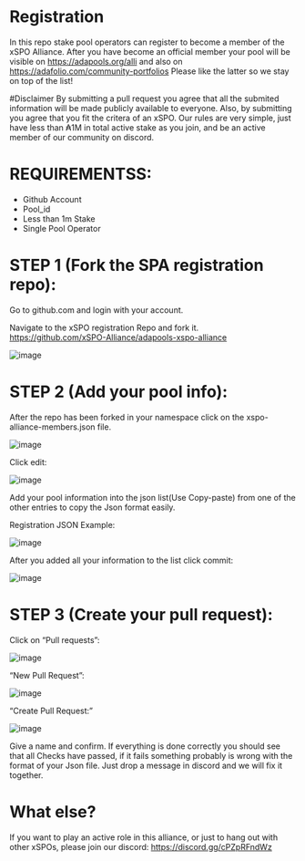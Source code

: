# Registration

In this repo stake pool operators can register to become a member of the xSPO Alliance. After you have become an official member your pool will be visible on https://adapools.org/alli and also on https://adafolio.com/community-portfolios
Please like the latter so we stay on top of the list!

#Disclaimer
By submitting a pull request you agree that all the submited information will be made publicly available to everyone.
Also, by submitting you agree that you fit the critera of an xSPO.  Our rules are very simple, just have less than ₳1M in total active stake as you join, and be an active member of our community on discord.

# REQUIREMENTSS:
- Github Account
- Pool_id
- Less than 1m Stake
- Single Pool Operator

# STEP 1 (Fork the SPA registration repo):
Go to github.com and login with your account.

Navigate to the xSPO registration Repo and fork it.
https://github.com/xSPO-Alliance/adapools-xspo-alliance

![image](https://user-images.githubusercontent.com/38070098/127786565-77d0fac0-9f8f-416a-ba0e-af771a5d6999.png)

# STEP 2 (Add your pool info):
After the repo has been forked in your namespace click on the xspo-alliance-members.json file.

![image](https://user-images.githubusercontent.com/38070098/127786781-6eb1c487-fb77-4e7a-b6ff-2aa9d91cce9e.png)

Click edit:

![image](https://user-images.githubusercontent.com/38070098/127786836-2c897c5b-a682-4ef7-ac6e-a2fa579b779e.png)

Add your pool information into the json list(Use Copy-paste) from one of the other entries to copy the Json format easily.

Registration JSON Example:

![image](https://user-images.githubusercontent.com/38070098/127786890-e04dbe92-bd9f-4d81-9d6a-01682ed5e5f9.png)

After you added all your information to the list click commit:

![image](https://user-images.githubusercontent.com/38070098/127786906-93f6ef50-36e4-4ae2-a623-ea5b8c195936.png)

# STEP 3 (Create your pull request):
Click on “Pull requests”:

![image](https://user-images.githubusercontent.com/38070098/127786796-0f5134d3-045b-4481-8884-352fd7302fed.png)

“New Pull Request”:

![image](https://user-images.githubusercontent.com/38070098/127786989-0de56fba-668a-47e0-af78-1c7d035add30.png)

“Create Pull Request:”

![image](https://user-images.githubusercontent.com/38070098/127786998-045256a6-6e11-4c84-a86e-3f8fafb659f7.png)

Give a name and confirm.
If everything is done correctly you should see that all Checks have passed, if it fails something probably is wrong with the format of your Json file.
Just drop a message in discord and we will fix it together. 

# What else?
If you want to play an active role in this alliance, or just to hang out with other xSPOs, please join our discord:
https://discord.gg/cPZpRFndWz
